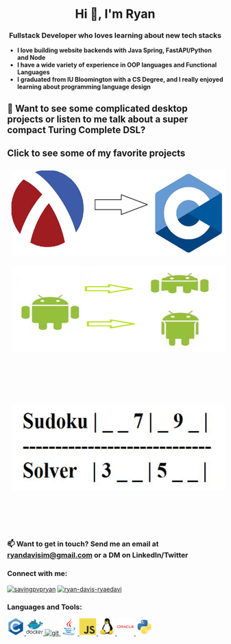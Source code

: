 

<h1 align="center">Hi 👋, I'm Ryan</h1>
<h3 align="center">Fullstack Developer who loves learning about new tech stacks</h3>

- **I love building website backends with Java Spring, FastAPI/Python and Node**
- **I have a wide variety of experience in OOP languages and Functional Languages**
- **I graduated from IU Bloomington with a CS Degree, and I really enjoyed learning about programming language design**
  
<h2>💬 Want to see some complicated desktop projects or listen to me talk about a super compact Turing Complete DSL?</h2> 
<h2>Click to see some of my favorite projects</h2>
<a href="https://youtu.be/iushWXrmKXc" target="_blank"> <img src="https://github.com/ryandavis26/ryandavis26/blob/main/racket%20to%20c%20thumbnail.JPG" width=500 height=200 style="margin: 10px;"> </a>
<a href="https://www.youtube.com/embed/y6dVWXbnfBU?si=fS75TWleyO8MxKAu" target="_blank"> <img src="https://github.com/ryandavis26/ryandavis26/blob/main/seam%20carver.JPG" width=500 height=200 style="margin: 10px;"> </a>
<div style="margin: 100px;"></div>
<a href="https://www.youtube.com/embed/yBOC6zRX7wk?si=nLInOT1G9shnWidu" target="_blank"> <img src="https://github.com/ryandavis26/ryandavis26/blob/main/Sudoku%20Solver%20Thumbnail.JPG" width=500 height=200 style="margin: 10px;"> </a>
<div style="margin: 100px;"></div>

### 📫 Want to get in touch? Send me an email at **ryandavisim@gmail.com** or a DM on LinkedIn/Twitter

<h3 align="left">Connect with me:</h3>
<p align="left">
<a href="https://twitter.com/savingpvpryan" target="blank"><img align="center" src="https://raw.githubusercontent.com/rahuldkjain/github-profile-readme-generator/master/src/images/icons/Social/twitter.svg" alt="savingpvpryan" height="30" width="40" /></a>
<a href="https://www.linkedin.com/in/ryan-davis-ryaedavi" target="blank"><img align="center" src="https://raw.githubusercontent.com/rahuldkjain/github-profile-readme-generator/master/src/images/icons/Social/linked-in-alt.svg" alt="ryan-davis-ryaedavi" height="30" width="40" /></a>
</p>

<h3 align="left">Languages and Tools:</h3>
<p align="left"> <a href="https://www.cprogramming.com/" target="_blank" rel="noreferrer"> <img src="https://raw.githubusercontent.com/devicons/devicon/master/icons/c/c-original.svg" alt="c" width="40" height="40"/> </a> <a href="https://www.docker.com/" target="_blank" rel="noreferrer"> <img src="https://raw.githubusercontent.com/devicons/devicon/master/icons/docker/docker-original-wordmark.svg" alt="docker" width="40" height="40"/> </a> <a href="https://git-scm.com/" target="_blank" rel="noreferrer"> <img src="https://www.vectorlogo.zone/logos/git-scm/git-scm-icon.svg" alt="git" width="40" height="40"/> </a> <a href="https://www.java.com" target="_blank" rel="noreferrer"> <img src="https://raw.githubusercontent.com/devicons/devicon/master/icons/java/java-original.svg" alt="java" width="40" height="40"/> </a> <a href="https://developer.mozilla.org/en-US/docs/Web/JavaScript" target="_blank" rel="noreferrer"> <img src="https://raw.githubusercontent.com/devicons/devicon/master/icons/javascript/javascript-original.svg" alt="javascript" width="40" height="40"/> </a> <a href="https://www.linux.org/" target="_blank" rel="noreferrer"> <img src="https://raw.githubusercontent.com/devicons/devicon/master/icons/linux/linux-original.svg" alt="linux" width="40" height="40"/> </a> <a href="https://www.oracle.com/" target="_blank" rel="noreferrer"> <img src="https://raw.githubusercontent.com/devicons/devicon/master/icons/oracle/oracle-original.svg" alt="oracle" width="40" height="40"/> </a> <a href="https://www.python.org" target="_blank" rel="noreferrer"> <img src="https://raw.githubusercontent.com/devicons/devicon/master/icons/python/python-original.svg" alt="python" width="40" height="40"/> </a> </p>
